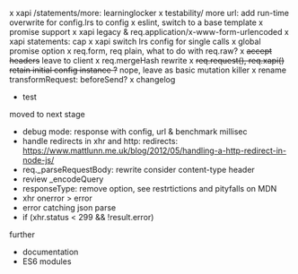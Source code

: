 x xapi /statements/more: learninglocker
x testability/ more url: add run-time overwrite for config.lrs to config
x eslint, switch to a base template
x promise support
x xapi legacy & req.application/x-www-form-urlencoded
x xapi statements: cap
x xapi switch lrs config for single calls
x global promise option
x req.form, req plain, what to do with req.raw?
x ~~accept headers~~ leave to client
x req.mergeHash rewrite
x ~~req.request(), req.xapi() retain initial config instance ?~~ nope, leave as basic mutation killer
x rename transformRequest: beforeSend?
x changelog
- test

moved to next stage

- debug mode: response with config, url & benchmark millisec
- handle redirects in xhr and http: redirects: https://www.mattlunn.me.uk/blog/2012/05/handling-a-http-redirect-in-node-js/
- req._parseRequestBody: rewrite consider content-type header
- review _encodeQuery
- responseType: remove option, see restrtictions and pityfalls on MDN
- xhr onerror > error
- error catching json parse
- if (xhr.status < 299 && !result.error)

further

- documentation
- ES6 modules
